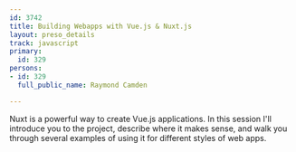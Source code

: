 ```yaml
---
id: 3742
title: Building Webapps with Vue.js & Nuxt.js
layout: preso_details
track: javascript
primary:
  id: 329
persons:
- id: 329
  full_public_name: Raymond Camden

---
```

Nuxt is a powerful way to create Vue.js applications. In this session I'll introduce you to the project, describe where it makes sense, and walk you through several examples of using it for different styles of web apps.